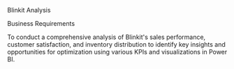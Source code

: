 Blinkit Analysis

Business Requirements

To conduct a comprehensive analysis of Blinkit's sales performance, customer satisfaction, and inventory distribution to identify key insights and opportunities for optimization using various KPIs and visualizations in Power BI. 
